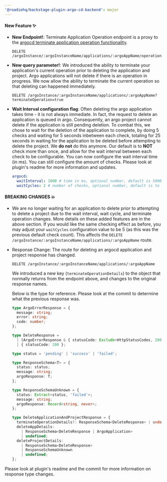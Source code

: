 ```yaml
---
'@roadiehq/backstage-plugin-argo-cd-backend': major
---
```


#### New Feature ✨

- **New Endpoint!**: Terminate Application Operation endpoint is a proxy to the [argocd terminate application operation functionality](https://cd.apps.argoproj.io/swagger-ui#operation/ApplicationService_TerminateOperation).

  ```
  DELETE /argoInstance/:argoInstanceName/applications/:argoAppName/operation
  ```

- **New query parameter!**: We introduced the ability to terminate your application's current operation prior to deleting the application and project. Argo applications will not delete if there is an operation in progress. We now allow the ability to terminate the current operation so that deleting can happened immediately.

  ```
  DELETE /argoInstance/:argoInstanceName/applications/:argoAppName?terminateOperation=true
  ```

- **Wait Interval configuration flag**: Often deleting the argo application takes time - it is not always immediate. In fact, the request to delete an application is queued in argo. Consequently, an argo project cannot delete if the application is still pending deletion. To combat this, we chose to wait for the deletion of the application to complete, by doing 5 checks and waiting for 5 seconds inbetween each check, totaling for 25 seconds in waiting for the application to be deleted before attempting to delete the project. We **do not** do this anymore. Our default is to **NOT** check more than once, and allow for the wait interval between each check to be configurable. You can now configure the wait interval time (in ms). You can still configure the amount of checks. Please look at plugin's readme for more information and updates.

  ```yml
  argocd:
    waitInterval: 1000 # time in ms, optional number, default is 5000ms
    waitCycles: 2 # number of checks, optional number, default is to check 1 time with no wait time
  ```

#### BREAKING CHANGES 💥

- We are no longer waiting for an application to delete prior to attempting to delete a project due to the wait interval, wait cycle, and terminate operation changes. More details on these added features are in the above section. If you would like the same checking effect as before, you may adjust your `waitCycles` configuration value to be 5 (as this was the previous default check count). This affects the `DELETE /argoInstance/:argoInstanceName/applications/:argoAppName` route.

- Response Change: The route for deleting an argocd application and project response has changed.

  `DELETE /argoInstance/:argoInstanceName/applications/:argoAppName`

  We introduced a new key (`terminateOperationDetails`) to the object that normally returns from the endpoint above, and changes to the original response names.

  Below is the type for reference. Please look at the commit to determine what the previous response was.

  ```typescript
  type ArgoErrorResponse = {
    message: string;
    error: string;
    code: number;
  };

  type DeleteResponse =
    | (ArgoErrorResponse & { statusCode: Exclude<HttpStatusCodes, 200> })
    | { statusCode: 200 };

  type status = 'pending' | 'success' | 'failed';

  type ResponseSchema<T> = {
    status: status;
    message: string;
    argoResponse: T;
  };

  type ResponseSchemaUnknown = {
    status: Extract<status, 'failed'>;
    message: string;
    argoResponse: Record<string, never>;
  };

  type DeleteApplicationAndProjectResponse = {
    terminateOperationDetails?: ResponseSchema<DeleteResponse> | undefined;
    deleteAppDetails:
      | ResponseSchema<DeleteResponse | ArgoApplication>
      | undefined;
    deleteProjectDetails:
      | ResponseSchema<DeleteResponse>
      | ResponseSchemaUnknown
      | undefined;
  };
  ```

Please look at plugin's readme and the commit for more information on response type changes.
